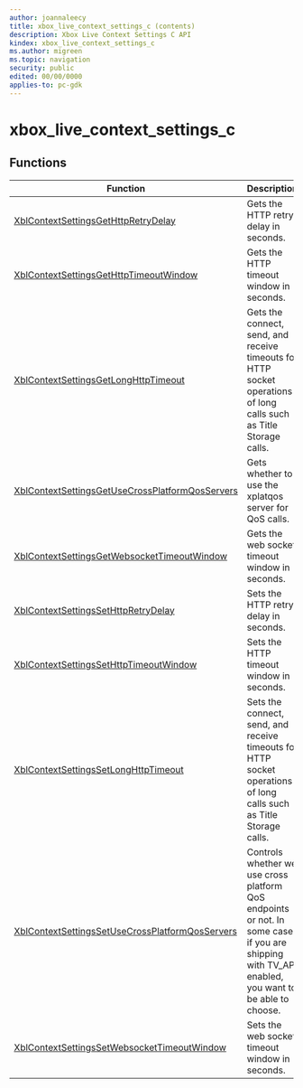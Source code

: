 ```yaml
---
author: joannaleecy
title: xbox_live_context_settings_c (contents)
description: Xbox Live Context Settings C API
kindex: xbox_live_context_settings_c
ms.author: migreen
ms.topic: navigation
security: public
edited: 00/00/0000
applies-to: pc-gdk
---
```


# xbox_live_context_settings_c  



  
## Functions  
  
| Function | Description |  
| --- | --- |  
| [XblContextSettingsGetHttpRetryDelay](functions/xblcontextsettingsgethttpretrydelay.md) | Gets the HTTP retry delay in seconds. |  
| [XblContextSettingsGetHttpTimeoutWindow](functions/xblcontextsettingsgethttptimeoutwindow.md) | Gets the HTTP timeout window in seconds. |  
| [XblContextSettingsGetLongHttpTimeout](functions/xblcontextsettingsgetlonghttptimeout.md) | Gets the connect, send, and receive timeouts for HTTP socket operations of long calls such as Title Storage calls. |  
| [XblContextSettingsGetUseCrossPlatformQosServers](functions/xblcontextsettingsgetusecrossplatformqosservers.md) | Gets whether to use the xplatqos server for QoS calls. |  
| [XblContextSettingsGetWebsocketTimeoutWindow](functions/xblcontextsettingsgetwebsockettimeoutwindow.md) | Gets the web socket timeout window in seconds. |  
| [XblContextSettingsSetHttpRetryDelay](functions/xblcontextsettingssethttpretrydelay.md) | Sets the HTTP retry delay in seconds. |  
| [XblContextSettingsSetHttpTimeoutWindow](functions/xblcontextsettingssethttptimeoutwindow.md) | Sets the HTTP timeout window in seconds. |  
| [XblContextSettingsSetLongHttpTimeout](functions/xblcontextsettingssetlonghttptimeout.md) | Sets the connect, send, and receive timeouts for HTTP socket operations of long calls such as Title Storage calls. |  
| [XblContextSettingsSetUseCrossPlatformQosServers](functions/xblcontextsettingssetusecrossplatformqosservers.md) | Controls whether we use cross platform QoS endpoints or not. In some case if you are shipping with TV_API enabled, you want to be able to choose. |  
| [XblContextSettingsSetWebsocketTimeoutWindow](functions/xblcontextsettingssetwebsockettimeoutwindow.md) | Sets the web socket timeout window in seconds. |  
